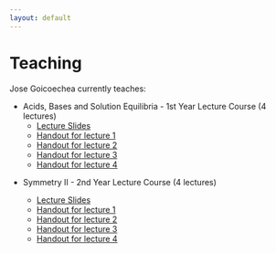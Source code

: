```yaml
---
layout: default
---
```


Teaching
========

Jose Goicoechea currently teaches:

* Acids, Bases and Solution Equilibria - 1st Year Lecture Course (4 lectures)
	* [Lecture Slides](/resources/abse_presentation.pdf)
	* [Handout for lecture 1](/resources/abse_lecture1.pdf)
	* [Handout for lecture 2](/resources/abse_lecture2.pdf)
	* [Handout for lecture 3](/resources/abse_lecture3.pdf)
	* [Handout for lecture 4](/resources/abse_lecture4.pdf)

<!--

THIS COURSE NO LONGER TAUGHT, CODE LEFT HERE AS PLACEHOLDER

* Non-metal Chemistry - 2nd Year Lecture Course (4 lectures)
	* [Lecture Slides](/resources/nmc_presentation.pdf)
	* [Handout for lecture 1](/resources/nmc_lecture1.pdf)
	* [Handout for lecture 2](/resources/nmc_lecture2.pdf)
	* [Handout for lecture 3](/resources/nmc_lecture3.pdf)
	* [Handout for lecture 4](/resources/nmc_lecture4.pdf)
	
-->

* Symmetry II - 2nd Year Lecture Course (4 lectures)

	* [Lecture Slides](/resources/s2_presentation.pdf)
	* [Handout for lecture 1](/resources/s2_lecture1.pdf)
	* [Handout for lecture 2](/resources/s2_lecture2.pdf)
	* [Handout for lecture 3](/resources/s2_lecture3.pdf)
	* [Handout for lecture 4](/resources/s2_lecture4.pdf)